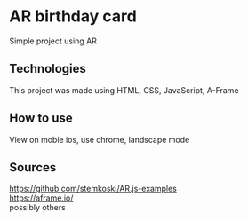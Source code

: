 # AR birthday card

Simple project using AR

## Technologies
This project was made using HTML, CSS, JavaScript, A-Frame

## How to use
View on mobie ios, use chrome, landscape mode

## Sources
https://github.com/stemkoski/AR.js-examples <br/>
https://aframe.io/ <br/>
possibly others
